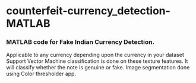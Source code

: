 # counterfeit-currency_detection-MATLAB
### MATLAB code for Fake Indian Currency Detection.

Applicable to any currency depending upon the currency in your dataset
Support Vector Machine classification is done on these texture features. It will classify whether the note is genuine or fake.
Image segmentation done using Color thresholder app.
